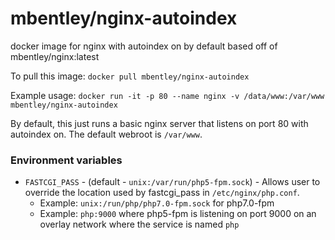 mbentley/nginx-autoindex
========================

docker image for nginx with autoindex on by default
based off of mbentley/nginx:latest

To pull this image:
`docker pull mbentley/nginx-autoindex`

Example usage:
`docker run -it -p 80 --name nginx -v /data/www:/var/www mbentley/nginx-autoindex`

By default, this just runs a basic nginx server that listens on port 80 with autoindex on.  The default webroot is `/var/www`.

### Environment variables
- `FASTCGI_PASS` - (default - `unix:/var/run/php5-fpm.sock`) - Allows user to override the location used by fastcgi_pass in `/etc/nginx/php.conf`.
  - Example: `unix:/run/php/php7.0-fpm.sock` for php7.0-fpm
  - Example: `php:9000` where php5-fpm is listening on port 9000 on an overlay network where the service is named `php`

